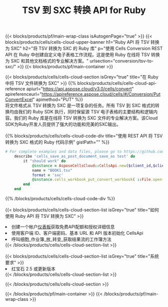 ﻿---
title:  TSV 到 SXC 转换 API for Ruby
description: 使用 Aspose.Cells Cloud SDK for Ruby 将 TSV 格式文件转换为 SXC 格式文件。
url: /zh/ruby/conversion/tsv-to-sxc/
---
{{< blocks/products/pf/main-wrap-class isAutogenPage="true" >}}
{{< blocks/products/cells/cells-cloud-upper-banner h1="Ruby API 将 TSV 转换为 SXC" h2="将 TSV 转换为 SXC 的 Ruby 库" p="使用 Cells Conversion REST API 在 Ruby 中创建自定义电子表格工作流程。这是使用 Ruby 在线将 TSV 转换为 SXC 和其他文档格式的专业解决方案。" urlsection="conversion/tsv-to-sxc/" >}}
{{< blocks/products/pf/main-container >}}

{{< blocks/products/cells/cells-cloud-section isGrey="true" title="在 Ruby 中将 TSV 文件转换为 SXC" >}}
{{% blocks/products/cells/cells-cloud-api-reference apiurl="https://api.aspose.cloud/v3.0/cells/convert" apireferenceurl="https://apireference.aspose.cloud/cells/#/Conversion/PutConvertExcel" apimethod="PUT" %}}
<br/>
将文件格式从 TSV 转换为 SXC 是一项复杂的任务。所有 TSV 到 SXC 格式的转换均由我们的 Ruby SDK 执行，同时保留源 TSV 电子表格的主要结构和逻辑内容。我们的 Ruby 库是在线将 TSV 转换为 SXC 文件的专业解决方案。该Cloud SDK为Ruby开发人员提供了强大的功能和完美的SXC输出。
<br/>
<br/>
{{% blocks/products/cells/cells-cloud-code-div title="使用 REST API 将 TSV 转换为 SXC 格式的 Ruby 代码示例" gistPath="" %}}
 
```ruby
# For complete examples and data files, please go to https://github.com/aspose-cells-cloud/aspose-cells-cloud-ruby/
    describe 'cells_save_as_post_document_save_as test' do
        it "should work" do
            @instance = AsposeCellsCloud::CellsApi.new($client_id,$client_secret,"v3.0","https://api.aspose.cloud/")
            name = "BOOK1.tsv"
            format = 'sxc'
            @instance.cells_workbook_put_convert_workbook( ::File.open(File.expand_path("data/"+name),"r")  {|io| io.read(io.size) },{:format=>format})     
        end
    end
```
 
{{% /blocks/products/cells/cells-cloud-code-div %}}
<br/>
<br/>
{{< blocks/products/cells/cells-cloud-section-list isGrey="true" title="如何使用 Ruby API 将 TSV 转换为 SXC" >}}
<li>创建一个帐户<a href="https://dashboard.aspose.cloud/">仪表板</a>获取免费API配额和授权详细信息</li>
<li>使用客户端 ID、客户端密码、基本 URL 和 API 版本初始化 CellsApi</li>
<li>呼叫细胞_作业簿_放_转变_获取结果流的工作簿方法</li>
{{< /blocks/products/cells/cells-cloud-section-list >}}
<br/>
<br/>
{{< blocks/products/cells/cells-cloud-section-list isGrey="true" title="系统要求" >}}
<li>红宝石 2.5 或更新版本</li>
{{< /blocks/products/cells/cells-cloud-section-list >}}

{{< /blocks/products/cells/cells-cloud-section >}}

{{< /blocks/products/pf/main-container >}}
{{< /blocks/products/pf/main-wrap-class >}}
